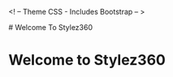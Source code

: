<head>

  <meta charset="utf-8">
  <meta name="viewport" content="width=device-width, initial-scale=1, shrink-to-fit=no">

  <title>Creative - Start Bootstrap Theme</title>

  <! – Theme CSS - Includes Bootstrap – >
  <link href="https://github.com/stylez360/stylez360.github.io/blob/main/ballet-one-page-free-web-template/css/animate.css" rel="stylesheet">

</head>
#                     Welcome To Stylez360


<h1>
  Welcome to Stylez360
  
 
